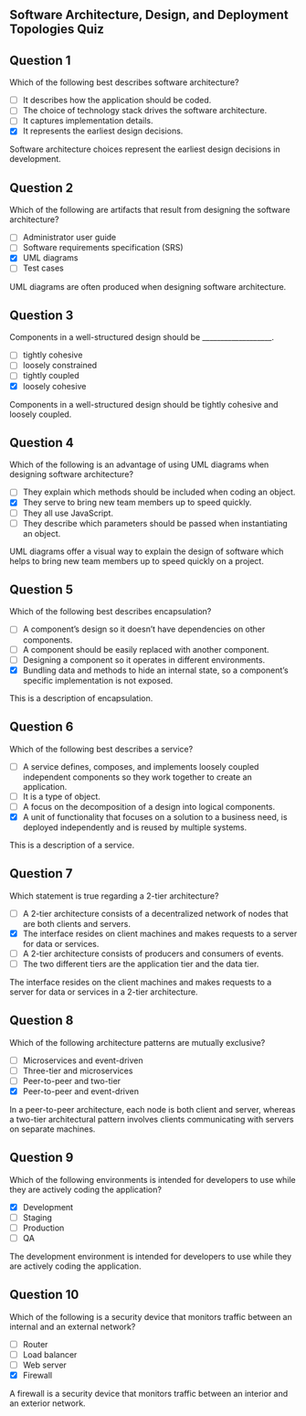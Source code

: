 ## Software Architecture, Design, and Deployment Topologies Quiz
## Question 1

Which of the following best describes software architecture? 

- [ ] It describes how the application should be coded.
- [ ] The choice of technology stack drives the software architecture.
- [ ] It captures implementation details.
- [x] It represents the earliest design decisions.

Software architecture choices represent the earliest design decisions in development.

## Question 2

Which of the following are artifacts that result from designing the software architecture? 

- [ ] Administrator user guide
- [ ] Software requirements specification (SRS)
- [x] UML diagrams
- [ ] Test cases

UML diagrams are often produced when designing software architecture.

## Question 3

Components in a well-structured design should be ___________________. 

- [ ] tightly cohesive
- [ ] loosely constrained
- [ ] tightly coupled
- [x] loosely cohesive

Components in a well-structured design should be tightly cohesive and loosely coupled.

## Question 4

Which of the following is an advantage of using UML diagrams when designing software architecture? 
- [ ] They explain which methods should be included when coding an object.
- [x] They serve to bring new team members up to speed quickly.
- [ ] They all use JavaScript.
- [ ] They describe which parameters should be passed when instantiating an object.

 UML diagrams offer a visual way to explain the design of software which helps to bring new team members up to speed quickly on a project.

## Question 5

Which of the following best describes encapsulation?

- [ ] A component’s design so it doesn’t have dependencies on other components.
- [ ] A component should be easily replaced with another component.
- [ ] Designing a component so it operates in different environments.
- [x] Bundling data and methods to hide an internal state, so a component’s specific implementation is not exposed.

This is a description of encapsulation.

## Question 6

Which of the following best describes a service? 

- [ ] A service defines, composes, and implements loosely coupled independent components so they work together to create an application.
- [ ] It is a type of object.
- [ ] A focus on the decomposition of a design into logical components.
- [x] A unit of functionality that focuses on a solution to a business need, is deployed independently and is reused by multiple systems.

 This is a description of a service.

## Question 7

Which statement is true regarding a 2-tier architecture?

- [ ] A 2-tier architecture consists of a decentralized network of nodes that are both clients and servers.
- [x] The interface resides on client machines and makes requests to a server for data or services.
- [ ] A 2-tier architecture consists of producers and consumers of events.
- [ ] The two different tiers are the application tier and the data tier.

The interface resides on the client machines and makes requests to a server for data or services in a 2-tier architecture.

## Question 8

Which of the following architecture patterns are mutually exclusive? 

- [ ] Microservices and event-driven
- [ ] Three-tier and microservices
- [ ] Peer-to-peer and two-tier
- [x] Peer-to-peer and event-driven

In a peer-to-peer architecture, each node is both client and server, whereas a two-tier architectural pattern involves clients communicating with servers on separate machines.

## Question 9

Which of the following environments is intended for developers to use while they are actively coding the application?

- [x] Development
- [ ] Staging
- [ ] Production
- [ ] QA

The development environment is intended for developers to use while they are actively coding the application.

## Question 10

Which of the following is a security device that monitors traffic between an internal and an external network? 

- [ ] Router
- [ ] Load balancer
- [ ] Web server
- [x] Firewall

A firewall is a security device that monitors traffic between an interior and an exterior network.

